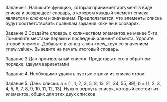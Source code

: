 Задание 1. Напишите функцию, которая принимает аргумент в виде списка и возвращает словарь, 
в котором каждый элемент списка является и ключом и значением. Предполагается, 
что элементы списка будут соответствовать правилам задания ключей в словарях.

Задание 2.Создайте словарь с количеством элементов не менее 5-ти. Поменяйте местами первый 
и последний элемент объекта. Удалите второй элемент. Добавьте в конец ключ 
«new_key» со значением «new_value». Выведите на печать итоговый словарь. 

Задание 3.Дан произвольный список. Представьте его в обратном порядке. (двумя вариантами)

Задание 4. Необходимо удалить пустые строки из списка строк.

Задание 5. Даны списки:
a = [1, 1, 2, 3, 5, 8, 13, 21, 34, 55, 89];
b = [1, 2, 3, 4, 5, 6, 7, 8, 9, 10, 11, 12, 13].
Нужно вернуть список, который состоит из элементов, общих для этих двух списков